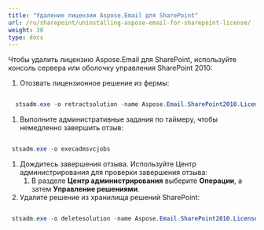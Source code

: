 ```yaml
---
title: "Удаление лицензии Aspose.Email для SharePoint"
url: /ru/sharepoint/uninstalling-aspose-email-for-sharepoint-license/
weight: 30
type: docs
---
```


Чтобы удалить лицензию Aspose.Email для SharePoint, используйте консоль сервера или оболочку управления SharePoint 2010:

1. Отозвать лицензионное решение из фермы: 

``` java

  stsadm.exe -o retractsolution -name Aspose.Email.SharePoint2010.License.wsp -immediate

```

1. Выполните административные задания по таймеру, чтобы немедленно завершить отзыв: 

``` java

 stsadm.exe -o execadmsvcjobs

```

1. Дождитесь завершения отзыва. Используйте Центр администрирования для проверки завершения отзыва: 
   1. В разделе **Центр администрирования** выберите **Операции**, а затем **Управление решениями**.
1. Удалите решение из хранилища решений SharePoint: 

``` java

 stsadm.exe -o deletesolution -name Aspose.Email.SharePoint2010.License.wsp

```